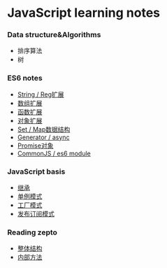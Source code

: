 ﻿# JavaScript learning notes

### Data structure&Algorithms

- 排序算法
- 树

### ES6 notes

- [String / Reg扩展](es6/01-字符串正则扩展.md)
- [数组扩展](es6/02-数组扩展.md)
- [函数扩展](es6/03-函数扩展.md)
- [对象扩展](es6/04-对象扩展.md)
- [Set / Map数据结构](es6/05-Set/Map数据结构.md)
- [Generator / async](es6/06-Generator函数.md)
- [Promise对象](es6/07-Promise.md)
- [CommonJS / es6 module](es6/08-CommonJS.md)


### JavaScript basis

- [继承](jsbasis/01-继承.md)
- [单例模式](jsbasis/02-单例模式.md)
- [工厂模式](jsbasis/03-工厂模式.md)
- [发布订阅模式](jsbasis/04-发布订阅模式.md)

### Reading zepto

- [整体结构](zepto/01-结构分析.md)
- [内部方法](zepto/02-内部方法.md)



